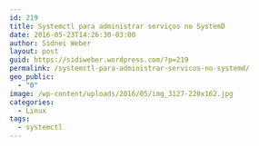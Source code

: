```yaml
---
id: 219
title: Systemctl para administrar serviços no SystemD
date: 2016-05-23T14:26:30-03:00
author: Sidnei Weber
layout: post
guid: https://sidiweber.wordpress.com/?p=219
permalink: /systemctl-para-administrar-servicos-no-systemd/
geo_public:
  - "0"
image: /wp-content/uploads/2016/05/img_3127-220x162.jpg
categories:
  - Linux
tags:
  - systemctl
---
```

